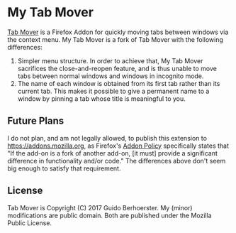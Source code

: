 # My Tab Mover

[Tab Mover](https://addons.mozilla.org/en-CA/firefox/addon/tab-mover/) is a
Firefox Addon for quickly moving tabs between windows via the context menu. My
Tab Mover is a fork of Tab Mover with the following differences:

1.  Simpler menu structure. In order to achieve that, My Tab Mover sacrifices
    the close-and-reopen feature, and is thus unable to move tabs between
    normal windows and windows in incognito mode.
2.  The name of each window is obtained from its first tab rather than its
    current tab. This makes it possible to give a permanent name to a window by
    pinning a tab whose title is meaningful to you.


## Future Plans

I do not plan, and am not legally allowed, to publish this extension to
https://addons.mozilla.org, as Firefox's [Addon Policy](https://extensionworkshop.com/documentation/publish/add-on-policies/)
specifically states that "If the add-on is a fork of another add-on, [it must]
provide a significant difference in functionality and/or code." The differences
above don't seem big enough to satisfy that requirement.


## License

Tab Mover is Copyright (C) 2017 Guido Berhoerster. My (minor) modifications are
public domain. Both are published under the Mozilla Public License.
